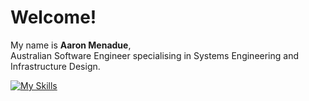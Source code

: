 # Welcome!
My name is **Aaron Menadue**,  
Australian Software Engineer specialising in Systems Engineering and Infrastructure Design.

[![My Skills](https://skillicons.dev/icons?i=bun,ts,npm,c,rust,md,mongodb,postman,arch)](https://skillicons.dev)
